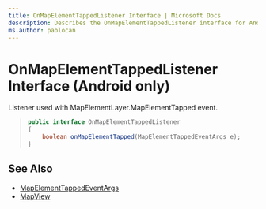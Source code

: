 ```yaml
---
title: OnMapElementTappedListener Interface | Microsoft Docs
description: Describes the OnMapElementTappedListener interface for Android and provides the MapElementTappedEventArgs and MapView references.
ms.author: pablocan
---
```


# OnMapElementTappedListener Interface (Android only)

Listener used with MapElementLayer.MapElementTapped event.

>```java
> public interface OnMapElementTappedListener
> {
>     boolean onMapElementTapped(MapElementTappedEventArgs e);
> }
>```

## See Also

* [MapElementTappedEventArgs](MapElementTappedEventArgs-class.md)
* [MapView](../MapView-class.md)
